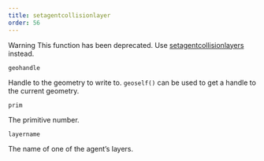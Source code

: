 ```yaml
---
title: setagentcollisionlayer
order: 56
---
```

Warning
This function has been deprecated. Use [setagentcollisionlayers](./setagentcollisionlayers "Sets the collision layers of an agent primitive.") instead.

`geohandle`

Handle to the geometry to write to. `geoself()` can be used to get a handle to the current geometry.

`prim`

The primitive number.

`layername`

The name of one of the agent’s layers.
